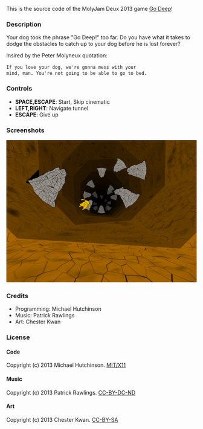 This is the source code of the MolyJam Deux 2013 game [Go Deep](http://www.molyjam.com/games/139)!

### Description

Your dog took the phrase "Go Deep!" too far. Do you have what it
takes to dodge the obstacles to catch up to your dog before he is
lost forever?

Insired by the Peter Molyneux quotation:

	If you love your dog, we're gonna mess with your
	mind, man. You're not going to be able to go to bed.

### Controls

* **SPACE,ESCAPE**: Start, Skip cinematic
* **LEFT,RIGHT**: Navigate tunnel
* **ESCAPE**: Give up

### Screenshots

![Screenshot](Screenshot.png)

### Credits

* Programming: Michael Hutchinson
* Music: Patrick Rawlings
* Art: Chester Kwan

### License

#### Code

Copyright (c) 2013 Michael Hutchinson.
[MIT/X11](http://opensource.org/licenses/MIT)

#### Music

Copyright (c) 2013 Patrick Rawlings.
[CC-BY-DC-ND](http://creativecommons.org/licenses/by-nc-nd/3.0/)


#### Art

Copyright (c) 2013 Chester Kwan.
[CC-BY-SA](http://creativecommons.org/licenses/by-sa/2.0/)

